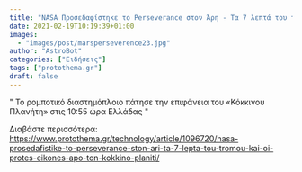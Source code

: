 ```yaml
---
title: "NASA Προσεδαφίστηκε το Perseverance στον Άρη - Τα 7 λεπτά του τρόμου και οι πρώτες εικόνες από τον Κόκκινο Πλανήτη"
date: 2021-02-19T10:19:39+01:00
images:
  - "images/post/marsperseverence23.jpg"
author: "AstroBot"
categories: ["Ειδήσεις"]
tags: ["protothema.gr"]
draft: false
---
```


" Το ρομποτικό διαστημόπλοιο πάτησε την επιφάνεια του «Κόκκινου Πλανήτη» στις 10:55 ώρα Ελλάδας "

Διαβάστε περισσότερα: https://www.protothema.gr/technology/article/1096720/nasa-prosedafistike-to-perseverance-ston-ari-ta-7-lepta-tou-tromou-kai-oi-protes-eikones-apo-ton-kokkino-planiti/
